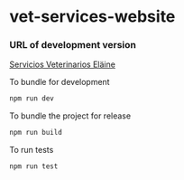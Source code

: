 # vet-services-website

### URL of development version

[Servicios Veterinarios Eläine](https://svelain-cloudrun-dev-y7olqgb2fa-wl.a.run.app)

To bundle for development

```sh
npm run dev
```

To bundle the project for release

```sh
npm run build
```

To run tests

```sh
npm run test
```
